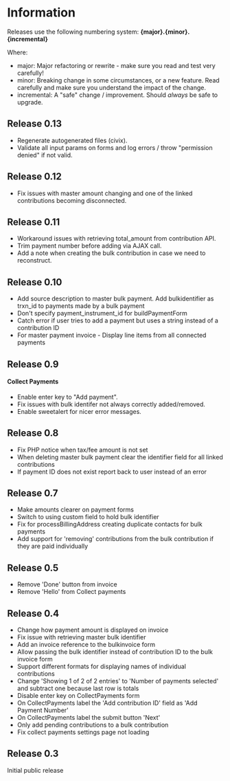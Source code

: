 # Information

Releases use the following numbering system:
**{major}.{minor}.{incremental}**

Where:
* major: Major refactoring or rewrite - make sure you read and test very carefully!
* minor: Breaking change in some circumstances, or a new feature. Read carefully and make sure you understand the impact of the change.
* incremental: A "safe" change / improvement. Should *always* be safe to upgrade.

## Release 0.13

* Regenerate autogenerated files (civix).
* Validate all input params on forms and log errors / throw "permission denied" if not valid.

## Release 0.12

* Fix issues with master amount changing and one of the linked contributions becoming disconnected.

## Release 0.11

* Workaround issues with retrieving total_amount from contribution API.
* Trim payment number before adding via AJAX call.
* Add a note when creating the bulk contribution in case we need to reconstruct.

## Release 0.10

* Add source description to master bulk payment. Add bulkidentifier as trxn_id to payments made by a bulk payment
* Don't specify payment_instrument_id for buildPaymentForm
* Catch error if user tries to add a payment but uses a string instead of a contribution ID
* For master payment invoice - Display line items from all connected payments

## Release 0.9

#### Collect Payments

* Enable enter key to "Add payment".
* Fix issues with bulk identifer not always correctly added/removed.
* Enable sweetalert for nicer error messages.

## Release 0.8

* Fix PHP notice when tax/fee amount is not set
* When deleting master bulk payment clear the identifier field for all linked contributions
* If payment ID does not exist report back to user instead of an error

## Release 0.7

* Make amounts clearer on payment forms
* Switch to using custom field to hold bulk identifier
* Fix for processBillingAddress creating duplicate contacts for bulk payments
* Add support for 'removing' contributions from the bulk contribution if they are paid individually

## Release 0.5

* Remove 'Done' button from invoice
* Remove 'Hello' from Collect payments

## Release 0.4

* Change how payment amount is displayed on invoice
* Fix issue with retrieving master bulk identifier
* Add an invoice reference to the bulkinvoice form
* Allow passing the bulk identifier instead of contribution ID to the bulk invoice form
* Support different formats for displaying names of individual contributions
* Change 'Showing 1 of 2 of 2 entries' to 'Number of payments selected' and subtract one because last row is totals
* Disable enter key on CollectPayments form
* On CollectPayments label the 'Add contribution ID' field as 'Add Payment Number'
* On CollectPayments label the submit button 'Next'
* Only add pending contributions to a bulk contribution
* Fix collect payments settings page not loading

## Release 0.3

Initial public release

